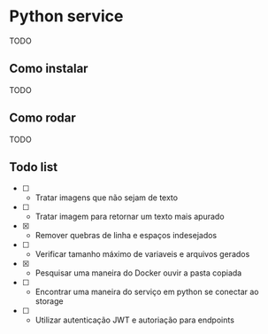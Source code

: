 # Python service
TODO

## Como instalar
TODO

## Como rodar
TODO

## Todo list
- [ ] - Tratar imagens que não sejam de texto
- [ ] - Tratar imagem para retornar um texto mais apurado
- [x] - Remover quebras de linha e espaços indesejados
- [ ] - Verificar tamanho máximo de variaveis e arquivos gerados
- [x] - Pesquisar uma maneira do Docker ouvir a pasta copiada
- [ ] - Encontrar uma maneira do serviço em python se conectar ao storage
- [ ] - Utilizar autenticação JWT e autoriação para endpoints